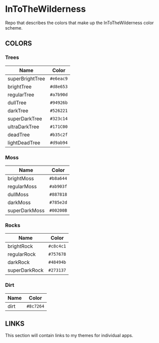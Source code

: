 # InToTheWilderness
Repo that describes the colors that make up the InToTheWilderness color scheme.

## COLORS

### Trees
| Name            | Color     |
| --------------- | -------   |
| superBrightTree | `#e6eac9` |
| brightTree      | `#d8e653` |
| regularTree     | `#a7b90d` |
| dullTree        | `#94926b` |
| darkTree        | `#526221` |
| superDarkTree   | `#323c14` |
| ultraDarkTree   | `#171C00` |
| deadTree        | `#b35c2f` |
| lightDeadTree   | `#d9ab94` |
### Moss                 
| Name            | Color     |
| --------------- | -------   |
| brightMoss      | `#b8a644` |
| regularMoss     | `#ab903f` |
| dullMoss        | `#887818` |
| darkMoss        | `#785e2d` |
| superDarkMoss   | `#00200B` |
### Rocks                
| Name            | Color     |
| --------------- | -------   |
| brightRock      | `#c8c4c1` |
| regularRock     | `#757678` |
| darkRock        | `#48494b` |
| superDarkRock   | `#273137` |
### Dirt                 
| Name            | Color     |
| --------------- | -------   |
| dirt            | `#8c7264` |

## LINKS
This section will contain links to my themes for individual apps.
